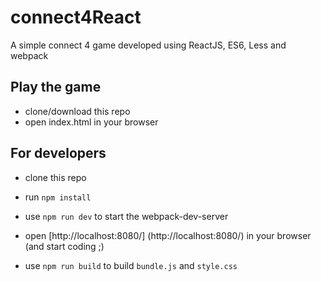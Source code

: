 # connect4React
A simple connect 4 game developed using ReactJS, ES6, Less and webpack

## Play the game
- clone/download this repo
- open index.html in your browser

## For developers
- clone this repo
- run `npm install`
- use `npm run dev` to start the webpack-dev-server
- open [http://localhost:8080/] (http://localhost:8080/) in your browser (and start coding ;)

- use `npm run build` to build `bundle.js` and `style.css`